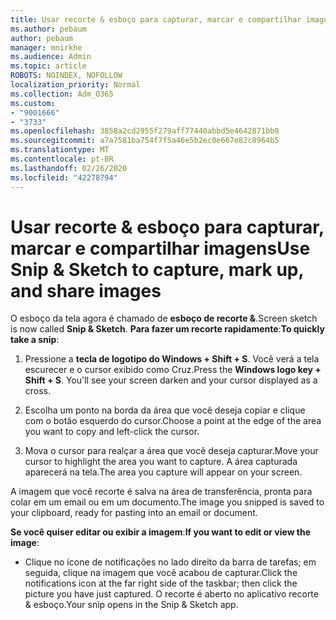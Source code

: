 ```yaml
---
title: Usar recorte & esboço para capturar, marcar e compartilhar imagens
ms.author: pebaum
author: pebaum
manager: mnirkhe
ms.audience: Admin
ms.topic: article
ROBOTS: NOINDEX, NOFOLLOW
localization_priority: Normal
ms.collection: Adm_O365
ms.custom:
- "9001666"
- "3733"
ms.openlocfilehash: 3858a2cd2955f279aff77440abbd5e4642871bb8
ms.sourcegitcommit: a7a7581ba754f7f5a46e5b2ec0e667e82c8964b5
ms.translationtype: MT
ms.contentlocale: pt-BR
ms.lasthandoff: 02/26/2020
ms.locfileid: "42278794"
---
```

# <a name="use-snip--sketch-to-capture-mark-up-and-share-images"></a><span data-ttu-id="7bb70-102">Usar recorte & esboço para capturar, marcar e compartilhar imagens</span><span class="sxs-lookup"><span data-stu-id="7bb70-102">Use Snip & Sketch to capture, mark up, and share images</span></span>

<span data-ttu-id="7bb70-103">O esboço da tela agora é chamado de **esboço de recorte &**.</span><span class="sxs-lookup"><span data-stu-id="7bb70-103">Screen sketch is now called **Snip & Sketch**.</span></span> <span data-ttu-id="7bb70-104">**Para fazer um recorte rapidamente**:</span><span class="sxs-lookup"><span data-stu-id="7bb70-104">**To quickly take a snip**:</span></span>

1. <span data-ttu-id="7bb70-105">Pressione a **tecla de logotipo do Windows + Shift + S**. Você verá a tela escurecer e o cursor exibido como Cruz.</span><span class="sxs-lookup"><span data-stu-id="7bb70-105">Press the **Windows logo key + Shift + S**. You'll see your screen darken and your cursor displayed as a cross.</span></span> 

2. <span data-ttu-id="7bb70-106">Escolha um ponto na borda da área que você deseja copiar e clique com o botão esquerdo do cursor.</span><span class="sxs-lookup"><span data-stu-id="7bb70-106">Choose a point at the edge of the area you want to copy and left-click the cursor.</span></span> 

3. <span data-ttu-id="7bb70-107">Mova o cursor para realçar a área que você deseja capturar.</span><span class="sxs-lookup"><span data-stu-id="7bb70-107">Move your cursor to highlight the area you want to capture.</span></span> <span data-ttu-id="7bb70-108">A área capturada aparecerá na tela.</span><span class="sxs-lookup"><span data-stu-id="7bb70-108">The area you capture will appear on your screen.</span></span>

<span data-ttu-id="7bb70-109">A imagem que você recorte é salva na área de transferência, pronta para colar em um email ou em um documento.</span><span class="sxs-lookup"><span data-stu-id="7bb70-109">The image you snipped is saved to your clipboard, ready for pasting into an email or document.</span></span> 

<span data-ttu-id="7bb70-110">**Se você quiser editar ou exibir a imagem**:</span><span class="sxs-lookup"><span data-stu-id="7bb70-110">**If you want to edit or view the image**:</span></span> 

- <span data-ttu-id="7bb70-111">Clique no ícone de notificações no lado direito da barra de tarefas; em seguida, clique na imagem que você acabou de capturar.</span><span class="sxs-lookup"><span data-stu-id="7bb70-111">Click the notifications icon at the far right side of the taskbar; then click the picture you have just captured.</span></span> <span data-ttu-id="7bb70-112">O recorte é aberto no aplicativo recorte & esboço.</span><span class="sxs-lookup"><span data-stu-id="7bb70-112">Your snip opens in the Snip & Sketch app.</span></span>
